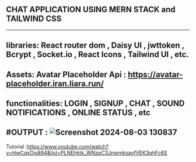 CHAT APPLICATION USING MERN STACK and TAILWIND CSS
------------------------------------------------------------------------------
------------------------------------------------------------------------------
libraries: React router dom , Daisy UI , jwttoken , Bcrypt , Socket.io , React Icons , Tailwind UI , etc.
------------------------------------------------------------------------------
Assets: Avatar Placeholder Api : https://avatar-placeholder.iran.liara.run/
------------------------------------------------------------------------------
functionalities: LOGIN , SIGNUP , CHAT , SOUND NOTIFICATIONS , ONLINE STATUS , etc
------------------------------------------------------------------------------
#OUTPUT : 
![Screenshot 2024-08-03 130837](https://github.com/user-attachments/assets/bab91d66-548b-4072-8a23-ec6a12e51e52)
------------------------------------------------------------------------------
Tutorial :https://www.youtube.com/watch?v=HwCqsOis894&list=PLNEhktk_WNzpC3JnwmksayfVEK3qhFc6S
